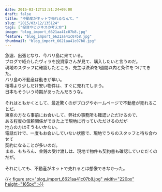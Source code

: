 ```yaml
---
date: 2015-03-12T13:51:24+09:00
draft: false
title: "不動産がネットで売れるなんて。"
slug: "2015/03/12/135124"
tags: ["投資やビジネスの考え方"]
image: "blog_import_6621aa41c07b8.jpg"
feature: "blog_import_6621aa41c07b8.jpg"
thumbnail: "blog_import_6621aa41c07b8.jpg"
---
```

急遽、出張となり、今バリ島に来ている。<br/>ブログで紹介したヴィラを投資家さんが見て、購入したいと言うのだ。<br/>現地のスタッフに確認したところ、売主は決済を1週間以内と条件をつけてきた。<br/>バリ島の不動産は動きが早い。<br/>相場より少しだけ安い物件は、すぐに売れてしまう。<br/>日本もそういう時期があったんだろうな。<br/><br/>それはともかくとして、最近驚くのがブログやホームページで不動産が売れることだ。<br/>東京の方なら事前にお会いして、弊社の事務所も確認いただけるので、<br/>ある程度の信頼関係ができた上で現地に行っていただけるのだが<br/>地方の方はそうもいかない。<br/>電話だけで、一度もお会いしていない状態で、現地でうちのスタッフと待ち合わせて<br/>契約になることが多いのだ。<br/>まあ、もちろん、金銭の受け渡しは、現地で物件も契約書も確認していただくのだが。<br/><br/>それにしても、不動産がネットで売れるとは想像できなかった。<br/><br/><a href="blog_import_6621aa431dbee.jpg">{{< figure src="blog_import_6621aa41c07b8.jpg" width="220px" height="165px" >}}</a><br/>

